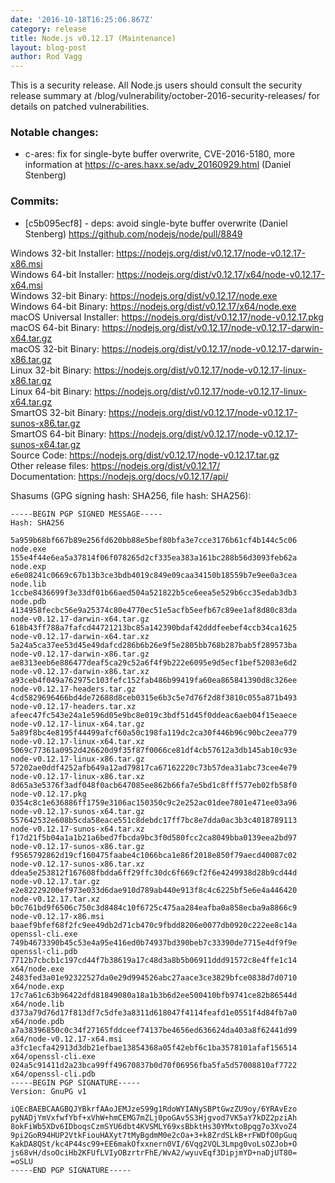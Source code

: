 ```yaml
---
date: '2016-10-18T16:25:06.867Z'
category: release
title: Node.js v0.12.17 (Maintenance)
layout: blog-post
author: Rod Vagg
---
```


<!--lint disable prohibited-strings-->

<!--lint disable maximum-line-length-->

<!--lint disable no-literal-urls-->

<!--lint disable no-shortcut-reference-link-->

This is a security release. All Node.js users should consult the security release summary at /blog/vulnerability/october-2016-security-releases/ for details on patched vulnerabilities.

### Notable changes:

- c-ares: fix for single-byte buffer overwrite, CVE-2016-5180, more information at <https://c-ares.haxx.se/adv_20160929.html> (Daniel Stenberg)

### Commits:

- \[c5b095ecf8] - deps: avoid single-byte buffer overwrite (Daniel Stenberg) https://github.com/nodejs/node/pull/8849

Windows 32-bit Installer: https://nodejs.org/dist/v0.12.17/node-v0.12.17-x86.msi \
Windows 64-bit Installer: https://nodejs.org/dist/v0.12.17/x64/node-v0.12.17-x64.msi \
Windows 32-bit Binary: https://nodejs.org/dist/v0.12.17/node.exe \
Windows 64-bit Binary: https://nodejs.org/dist/v0.12.17/x64/node.exe \
macOS Universal Installer: https://nodejs.org/dist/v0.12.17/node-v0.12.17.pkg \
macOS 64-bit Binary: https://nodejs.org/dist/v0.12.17/node-v0.12.17-darwin-x64.tar.gz \
macOS 32-bit Binary: https://nodejs.org/dist/v0.12.17/node-v0.12.17-darwin-x86.tar.gz \
Linux 32-bit Binary: https://nodejs.org/dist/v0.12.17/node-v0.12.17-linux-x86.tar.gz \
Linux 64-bit Binary: https://nodejs.org/dist/v0.12.17/node-v0.12.17-linux-x64.tar.gz \
SmartOS 32-bit Binary: https://nodejs.org/dist/v0.12.17/node-v0.12.17-sunos-x86.tar.gz \
SmartOS 64-bit Binary: https://nodejs.org/dist/v0.12.17/node-v0.12.17-sunos-x64.tar.gz \
Source Code: https://nodejs.org/dist/v0.12.17/node-v0.12.17.tar.gz \
Other release files: https://nodejs.org/dist/v0.12.17/ \
Documentation: https://nodejs.org/docs/v0.12.17/api/

Shasums (GPG signing hash: SHA256, file hash: SHA256):

```
-----BEGIN PGP SIGNED MESSAGE-----
Hash: SHA256

5a959b68bf667b89e256fd620bb88e5bef80bfa3e7cce3176b61cf4b144c5c06  node.exe
155e4f44e6ea5a37814f06f078265d2cf335ea383a161bc288b56d3093feb62a  node.exp
e6e08241c0669c67b13b3ce3bdb4019c849e09caa34150b18559b7e9ee0a3cea  node.lib
1ccbe8436699f3e33df01b66aed504a521822b5ce6eea5e529b6cc35edab3db3  node.pdb
4134958fecbc56e9a25374c80e4770ec51e5acfb5eefb67c89ee1af8d80c83da  node-v0.12.17-darwin-x64.tar.gz
618b43ff788a7fafcd44721213bc85a142390bdaf42dddfeebef4ccb34ca1625  node-v0.12.17-darwin-x64.tar.xz
5a24a5ca37ee53d45e49dafcd286b6b26e9f5e2805bb768b287bab5f289573ba  node-v0.12.17-darwin-x86.tar.gz
ae8313eeb6e886477deaf5ca29c52a6f4f9b222e6095e9d5ecf1bef52083e6d2  node-v0.12.17-darwin-x86.tar.xz
a93ceb4f049a762975c103fefc152fab486b99419fa60ea865841390d8c326ee  node-v0.12.17-headers.tar.gz
4cd5829696466bd4de72688d8ceb0315e6b3c5e7d76f2d8f3810c055a871b493  node-v0.12.17-headers.tar.xz
afeec47fc543e24a1e596d05e9bc8e019c3bdf51d45f0ddeac6aeb04f15eaece  node-v0.12.17-linux-x64.tar.gz
5a89f8bc4e8195f44499afcf60a50c198fa119dc2ca30f446b96c90bc2eea779  node-v0.12.17-linux-x64.tar.xz
5069c77361a0952d426620d9f35f87f0066ce81df4cb57612a3db145ab10c93e  node-v0.12.17-linux-x86.tar.gz
57202ae0ddf4252afb649a12ad79817ca67162220c73b57dea31abc73cee4e79  node-v0.12.17-linux-x86.tar.xz
8d65a3e5376f3adf048f0acb647085ee862b66fa7e5bd1c8fff577eb02fb58f0  node-v0.12.17.pkg
0354c8c1e636886ff1759e3106ac150350c9c2e252ac01dee7801e471ee03a96  node-v0.12.17-sunos-x64.tar.gz
557642532e608b5cda58eace551c8debdc17ff7bc8e7dda0ac3b3c4018789113  node-v0.12.17-sunos-x64.tar.xz
f17d21f5b04a1a1b21a6bed7fbcda9bc3f0d580fcc2ca8049bba0139eea2bd97  node-v0.12.17-sunos-x86.tar.gz
f9565792862d19cf160475faabe4c1066bca1e86f2018e850f79aecd40087c02  node-v0.12.17-sunos-x86.tar.xz
ddea5e253812f167608fbdda6ff29ffc30dc6f669cf2f6e4249938d28b9cd44d  node-v0.12.17.tar.gz
e2e82229200ef973e033d6dae910d789ab440e913f8c4c6225bf5e6e4a446420  node-v0.12.17.tar.xz
b0c761bd9f6506c750c3d8484c10f6725c475aa284eafba0a858ecba9a8866c9  node-v0.12.17-x86.msi
baaef9bfef68f2fc9ee49db2d71cb470c9fbdd8206e0077db0920c222ee8c14a  openssl-cli.exe
749b4673390b45c53e4a95e416ed0b74937bd390beb7c33390de7715e4df9f9e  openssl-cli.pdb
7712b7cbcb1c197cd44f7b38619a17c48d3a8b5b06911ddd91572c8e4ffe1c14  x64/node.exe
2483fed3a01e92322527da0e29d994526abc27aace3ce3829bfce0838d7d0710  x64/node.exp
17c7a61c63b96422dfd81849080a18a1b3b6d2ee500410bfb9741ce82b86544d  x64/node.lib
d373a79d76d17f813df7c5dfe3a8311d618047f4114feafd1e0551f4d84fb7a0  x64/node.pdb
a7a38396850c0c34f27165fddceef74137be4656ed636624da403a8f62441d99  x64/node-v0.12.17-x64.msi
a3fc1ecfa42913d3db21efbae13854368a05f42ebf6c1ba3578101afaf156514  x64/openssl-cli.exe
024a5c91411d2a23bca99ff49670837b0d70f06956fba5fa5d57008810af7722  x64/openssl-cli.pdb
-----BEGIN PGP SIGNATURE-----
Version: GnuPG v1

iQEcBAEBCAAGBQJYBkrfAAoJEMJzeS99g1RdoWYIANySBPtGwzZU9oy/6YRAvEzo
pyNADjYmVxfwfYbf+xVhW+hmCEMG7mZLj0poGAv5S3Hjgvod7VK5aY7kDZ2pziAh
8okFiWb5XDv6IDboqsCzmSYU6dbt4KVSMLY69xsBbktHs30YMxtoBpqg7o3XvoZ4
9pi2GoR94HUP2VtkFiouHAXyt7tMyBgdmM0e2cOa+3+k8ZrdSLkB+rFWDfO0pGuq
KakDA8QSt/kc4P44sc99+EE6makOfxxnern0VI/6Vqg2VQL3Lmpg0voLsOZJob+O
js68vH/dsoOciHb2KFUfLVIyOBzrtrFhE/WvA2/wyuvEqf3DipjmYD+naDjUT80=
=oSLU
-----END PGP SIGNATURE-----

```
